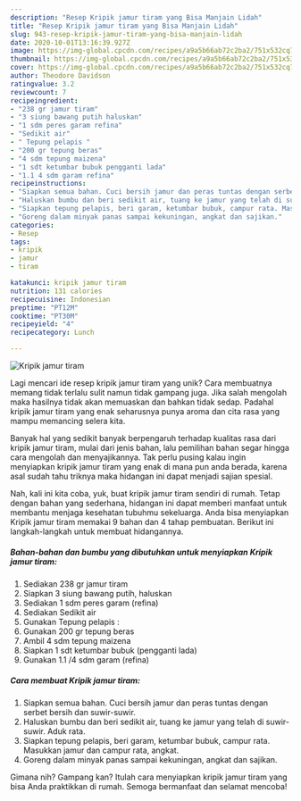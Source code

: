 ```yaml
---
description: "Resep Kripik jamur tiram yang Bisa Manjain Lidah"
title: "Resep Kripik jamur tiram yang Bisa Manjain Lidah"
slug: 943-resep-kripik-jamur-tiram-yang-bisa-manjain-lidah
date: 2020-10-01T13:16:39.927Z
image: https://img-global.cpcdn.com/recipes/a9a5b66ab72c2ba2/751x532cq70/kripik-jamur-tiram-foto-resep-utama.jpg
thumbnail: https://img-global.cpcdn.com/recipes/a9a5b66ab72c2ba2/751x532cq70/kripik-jamur-tiram-foto-resep-utama.jpg
cover: https://img-global.cpcdn.com/recipes/a9a5b66ab72c2ba2/751x532cq70/kripik-jamur-tiram-foto-resep-utama.jpg
author: Theodore Davidson
ratingvalue: 3.2
reviewcount: 7
recipeingredient:
- "238 gr jamur tiram"
- "3 siung bawang putih haluskan"
- "1 sdm peres garam refina"
- "Sedikit air"
- " Tepung pelapis "
- "200 gr tepung beras"
- "4 sdm tepung maizena"
- "1 sdt ketumbar bubuk pengganti lada"
- "1.1 4 sdm garam refina"
recipeinstructions:
- "Siapkan semua bahan. Cuci bersih jamur dan peras tuntas dengan serbet bersih dan suwir-suwir."
- "Haluskan bumbu dan beri sedikit air, tuang ke jamur yang telah di suwir-suwir. Aduk rata."
- "Siapkan tepung pelapis, beri garam, ketumbar bubuk, campur rata. Masukkan jamur dan campur rata, angkat."
- "Goreng dalam minyak panas sampai kekuningan, angkat dan sajikan."
categories:
- Resep
tags:
- kripik
- jamur
- tiram

katakunci: kripik jamur tiram 
nutrition: 131 calories
recipecuisine: Indonesian
preptime: "PT12M"
cooktime: "PT30M"
recipeyield: "4"
recipecategory: Lunch

---
```



![Kripik jamur tiram](https://img-global.cpcdn.com/recipes/a9a5b66ab72c2ba2/751x532cq70/kripik-jamur-tiram-foto-resep-utama.jpg)

Lagi mencari ide resep kripik jamur tiram yang unik? Cara membuatnya memang tidak terlalu sulit namun tidak gampang juga. Jika salah mengolah maka hasilnya tidak akan memuaskan dan bahkan tidak sedap. Padahal kripik jamur tiram yang enak seharusnya punya aroma dan cita rasa yang mampu memancing selera kita.



Banyak hal yang sedikit banyak berpengaruh terhadap kualitas rasa dari kripik jamur tiram, mulai dari jenis bahan, lalu pemilihan bahan segar hingga cara mengolah dan menyajikannya. Tak perlu pusing kalau ingin menyiapkan kripik jamur tiram yang enak di mana pun anda berada, karena asal sudah tahu triknya maka hidangan ini dapat menjadi sajian spesial.


Nah, kali ini kita coba, yuk, buat kripik jamur tiram sendiri di rumah. Tetap dengan bahan yang sederhana, hidangan ini dapat memberi manfaat untuk membantu menjaga kesehatan tubuhmu sekeluarga. Anda bisa menyiapkan Kripik jamur tiram memakai 9 bahan dan 4 tahap pembuatan. Berikut ini langkah-langkah untuk membuat hidangannya.

<!--inarticleads1-->

##### Bahan-bahan dan bumbu yang dibutuhkan untuk menyiapkan Kripik jamur tiram:

1. Sediakan 238 gr jamur tiram
1. Siapkan 3 siung bawang putih, haluskan
1. Sediakan 1 sdm peres garam (refina)
1. Sediakan Sedikit air
1. Gunakan  Tepung pelapis :
1. Gunakan 200 gr tepung beras
1. Ambil 4 sdm tepung maizena
1. Siapkan 1 sdt ketumbar bubuk (pengganti lada)
1. Gunakan 1.1 /4 sdm garam (refina)




<!--inarticleads2-->

##### Cara membuat Kripik jamur tiram:

1. Siapkan semua bahan. Cuci bersih jamur dan peras tuntas dengan serbet bersih dan suwir-suwir.
1. Haluskan bumbu dan beri sedikit air, tuang ke jamur yang telah di suwir-suwir. Aduk rata.
1. Siapkan tepung pelapis, beri garam, ketumbar bubuk, campur rata. Masukkan jamur dan campur rata, angkat.
1. Goreng dalam minyak panas sampai kekuningan, angkat dan sajikan.




Gimana nih? Gampang kan? Itulah cara menyiapkan kripik jamur tiram yang bisa Anda praktikkan di rumah. Semoga bermanfaat dan selamat mencoba!
